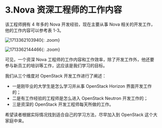 # 3.Nova 资深工程师的工作内容

该工程师拥有 4 年多的 Nova 开发经验，现在主要从事 Nova 相关的开发工作，他的工作内容可以参考表 1-3。

![1713362103940](https://cdn.jsdelivr.net/gh/hujianli94/picx-images-hosting@master/1713362103940.9gwd0p3f4h.webp){: .zoom}

![1713362144466](https://cdn.jsdelivr.net/gh/hujianli94/picx-images-hosting@master/1713362144466.361d2tfhlc.webp){: .zoom}

可见，一个资深 Nova 工程师的工作内容和工作效率，除了开发工作外，他还要参与新员工的培训等工作，这应该是我们学习的目标。

我们从三个维度对 OpenStack 开发工作进行了阐述：

- 一是刚毕业的大学生是怎么学习并从事 OpenStack Horizon 界面开发工作的；
- 二是有工作经验的工程师是怎么进入 OpenStack Neutron 开发工作的；
- 三是资深的 OpenStack 开发工程师每天所做的工作。

希望读者根据实际情况找到适合自己的学习方法，尽早加入到 OpenStack 这个大家庭中来。

